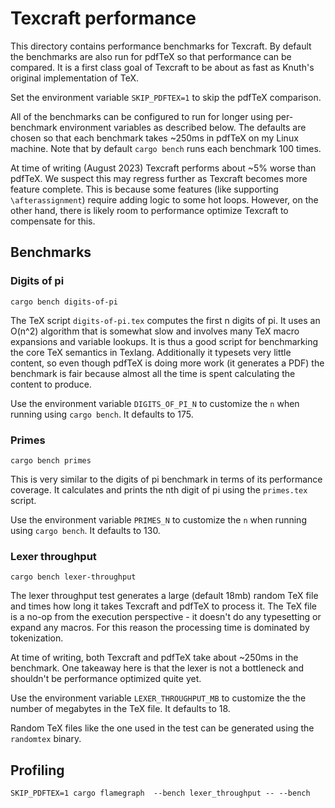 # Texcraft performance

This directory contains performance benchmarks for Texcraft.
By default the benchmarks are also run for pdfTeX so that performance can be compared.
It is a first class goal of Texcraft to be about as fast as Knuth's original implementation of TeX.

Set the environment variable `SKIP_PDFTEX=1` to skip the pdfTeX comparison.

All of the benchmarks can be configured to run for longer using per-benchmark environment variables
  as described below.
The defaults are chosen so that each benchmark takes ~250ms in pdfTeX on my Linux machine.
Note that by default `cargo bench` runs each benchmark 100 times.

At time of writing (August 2023) Texcraft performs about ~5% worse than pdfTeX.
We suspect this may regress further as Texcraft becomes more feature complete.
This is because some features (like supporting `\afterassignment`) require adding logic to some hot loops.
However, on the other hand, there is likely room to performance optimize Texcraft to compensate for this.

## Benchmarks

### Digits of pi

```
cargo bench digits-of-pi
```

The TeX script `digits-of-pi.tex` computes the first n digits of pi.
It uses an O(n^2) algorithm that is somewhat slow and involves many TeX macro expansions
  and variable lookups.
It is thus a good script for benchmarking the core TeX semantics in Texlang.
Additionally it typesets very little content,
  so even though pdfTeX is doing more work (it generates a PDF) the benchmark is fair because
  almost all the time is spent calculating the content to produce.

Use the environment variable `DIGITS_OF_PI_N` to customize the `n` when running using `cargo bench`.
It defaults to 175.

### Primes

```
cargo bench primes
```

This is very similar to the digits of pi benchmark in terms of its performance coverage.
It calculates and prints the nth digit of pi using the `primes.tex` script.

Use the environment variable `PRIMES_N` to customize the `n` when running using `cargo bench`.
It defaults to 130.

### Lexer throughput

```
cargo bench lexer-throughput
```

The lexer throughput test generates a large (default 18mb) random TeX file and times how
  long it takes Texcraft and pdfTeX to process it.
The TeX file is a no-op from the execution perspective - it doesn't do any typesetting
  or expand any macros.
For this reason the processing time is dominated by tokenization.

At time of writing, both Texcraft and pdfTeX take about ~250ms in the benchmark.
One takeaway here is that the lexer is not a bottleneck and shouldn't
  be performance optimized quite yet.
  
Use the environment variable `LEXER_THROUGHPUT_MB` to customize the the number of megabytes in the TeX file.
It defaults to 18.

Random TeX files like the one used in the test can be generated using the `randomtex`
  binary.

## Profiling

```
SKIP_PDFTEX=1 cargo flamegraph  --bench lexer_throughput -- --bench
```
